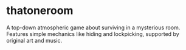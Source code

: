 # thatoneroom
A top-down atmospheric game about surviving in a mysterious room. Features simple mechanics like hiding and lockpicking, supported by original art and music.
